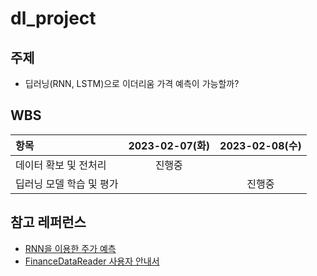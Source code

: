 # dl_project
## 주제
- 딥러닝(RNN, LSTM)으로 이더리움 가격 예측이 가능할까?

## WBS
|항목|2023-02-07(화)|2023-02-08(수)|
|:-|:-:|:-:|
|데이터 확보 및 전처리|진행중||
|딥러닝 모델 학습 및 평가||진행중|

## 참고 레퍼런스
- [RNN을 이용한 주가 예측](https://wikidocs.net/173005)
- [FinanceDataReader 사용자 안내서](https://financedata.github.io/posts/finance-data-reader-users-guide.html)